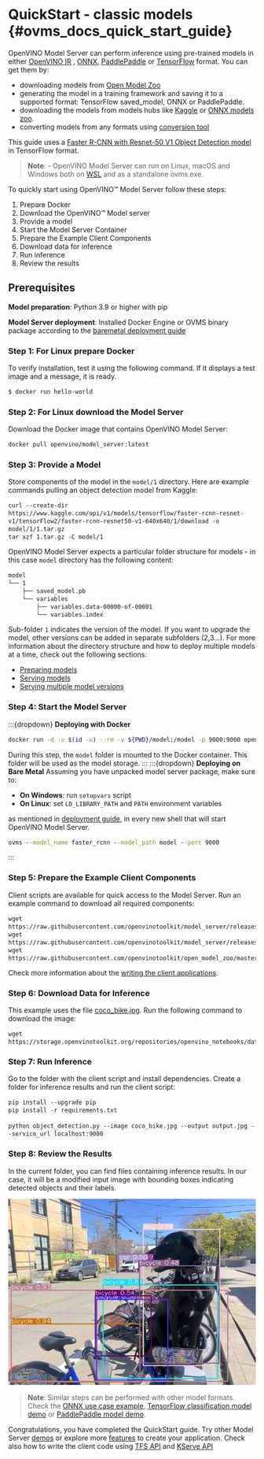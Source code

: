 # QuickStart - classic models {#ovms_docs_quick_start_guide}

OpenVINO Model Server can perform inference using pre-trained models in either [OpenVINO IR](https://docs.openvino.ai/2025/documentation/openvino-ir-format/operation-sets.html)
, [ONNX](https://onnx.ai/), [PaddlePaddle](https://github.com/PaddlePaddle/Paddle) or [TensorFlow](https://www.tensorflow.org/) format. You can get them by:

- downloading models from [Open Model Zoo](https://storage.openvinotoolkit.org/repositories/open_model_zoo/)
- generating the model in a training framework and saving it to a supported format: TensorFlow saved_model, ONNX or PaddlePaddle.
- downloading the models from models hubs like [Kaggle](https://www.kaggle.com/models) or [ONNX models zoo](https://github.com/onnx/models).
- converting models from any formats using [conversion tool](https://docs.openvino.ai/2025/openvino-workflow/model-preparation/convert-model-to-ir.html)

This guide uses a [Faster R-CNN with Resnet-50 V1 Object Detection model](https://www.kaggle.com/models/tensorflow/faster-rcnn-resnet-v1/tensorFlow2/faster-rcnn-resnet50-v1-640x640/1) in TensorFlow format.

> **Note**: - OpenVINO Model Server can run on Linux, macOS and Windows both on [WSL](https://docs.microsoft.com/en-us/windows/wsl/) and as a standalone ovms.exe.

To quickly start using OpenVINO™ Model Server follow these steps:
1. Prepare Docker
2. Download the OpenVINO™ Model server
3. Provide a model
4. Start the Model Server Container
5. Prepare the Example Client Components
6. Download data for inference
7. Run inference
8. Review the results

## Prerequisites

**Model preparation**: Python 3.9 or higher with pip 

**Model Server deployment**: Installed Docker Engine or OVMS binary package according to the [baremetal deployment guide](deploying_server_baremetal.md)


### Step 1: For Linux prepare Docker

To verify installation, test it using the following command. If it displays a test image and a message, it is ready.

``` bash
$ docker run hello-world
```

### Step 2: For Linux download the Model Server

Download the Docker image that contains OpenVINO Model Server:

```bash
docker pull openvino/model_server:latest
```

### Step 3: Provide a Model 

Store components of the model in the `model/1` directory. Here are example commands pulling an object detection model from Kaggle:

```console
curl --create-dir https://www.kaggle.com/api/v1/models/tensorflow/faster-rcnn-resnet-v1/tensorFlow2/faster-rcnn-resnet50-v1-640x640/1/download -o model/1/1.tar.gz
tar xzf 1.tar.gz -C model/1
```

OpenVINO Model Server expects a particular folder structure for models - in this case `model` directory has the following content:
```console
model
└── 1
    ├── saved_model.pb
    └── variables
        ├── variables.data-00000-of-00001
        └── variables.index
```

Sub-folder `1` indicates the version of the model. If you want to upgrade the model, other versions can be added in separate subfolders (2,3...).
For more information about the directory structure and how to deploy multiple models at a time, check out the following sections:
- [Preparing models](models_repository.md)
- [Serving models](starting_server.md)
- [Serving multiple model versions](model_version_policy.md)

### Step 4: Start the Model Server
:::{dropdown} **Deploying with Docker**
```bash
docker run -d -u $(id -u) --rm -v ${PWD}/model:/model -p 9000:9000 openvino/model_server:latest --model_name faster_rcnn --model_path /model --port 9000
```

During this step, the `model` folder is mounted to the Docker container.  This folder will be used as the model storage.
:::
:::{dropdown} **Deploying on Bare Metal**
Assuming you have unpacked model server package, make sure to:

- **On Windows**: run `setupvars` script
- **On Linux**: set `LD_LIBRARY_PATH` and `PATH` environment variables

as mentioned in [deployment guide](../../../docs/deploying_server_baremetal.md), in every new shell that will start OpenVINO Model Server.
```bat
ovms --model_name faster_rcnn --model_path model --port 9000
```
:::
### Step 5: Prepare the Example Client Components

Client scripts are available for quick access to the Model Server. Run an example command to download all required components:

```console
wget https://raw.githubusercontent.com/openvinotoolkit/model_server/releases/2025/0/demos/object_detection/python/object_detection.py
wget https://raw.githubusercontent.com/openvinotoolkit/model_server/releases/2025/0/demos/object_detection/python/requirements.txt
wget https://raw.githubusercontent.com/openvinotoolkit/open_model_zoo/master/data/dataset_classes/coco_91cl.txt
```

Check more information about the [writing the client applications](./writing_app.md).

### Step 6: Download Data for Inference

This example uses the file [coco_bike.jpg](https://storage.openvinotoolkit.org/repositories/openvino_notebooks/data/data/image/coco_bike.jpg). Run the following command to download the image:

```console
wget https://storage.openvinotoolkit.org/repositories/openvino_notebooks/data/data/image/coco_bike.jpg
```

### Step 7: Run Inference

Go to the folder with the client script and install dependencies. Create a folder for inference results and run the client script:

```console
pip install --upgrade pip
pip install -r requirements.txt

python object_detection.py --image coco_bike.jpg --output output.jpg --service_url localhost:9000
```

### Step 8: Review the Results

In the current folder, you can find files containing inference results.
In our case, it will be a modified input image with bounding boxes indicating detected objects and their labels.

![Inference results](quickstart_result.jpeg)

> **Note**: Similar steps can be performed with other model formats. Check the [ONNX use case example](../demos/using_onnx_model/python/README.md),
[TensorFlow classification model demo](../demos/image_classification_using_tf_model/python/README.md)
or [PaddlePaddle model demo](../demos/classification_using_paddlepaddle_model/python/README.md).

Congratulations, you have completed the QuickStart guide. Try other Model Server [demos](../demos/README.md) or explore more [features](features.md) to create your application.
Check also how to write the client code using [TFS API](./clients_tfs.md) and [KServe API](./clients_kfs.md)
